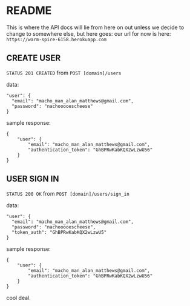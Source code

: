 README
======

This is where the API docs will lie from here on out unless we decide to change
to somewhere else, but here goes:
our url for now is here: `https://warm-spire-6158.herokuapp.com`

CREATE USER
-----------
`STATUS 201 CREATED`
from
`POST [domain]/users`

data:
```
"user": {
  "email": "macho_man_alan_matthews@gmail.com",
  "password": "nachooooescheese"
}
```

sample response:
```
{
    "user": {
        "email": "macho_man_alan_matthews@gmail.com",
        "authentication_token": "GhBPRwKabKQX2wLzwU56"
    }
}
```

USER SIGN IN
------------
`STATUS 200 OK`
from
`POST [domain]/users/sign_in`

data:
```
"user": {
  "email": "macho_man_alan_matthews@gmail.com",
  "password": "nachooooescheese",
  "token_auth": "GhBPRwKabKQX2wLzwU5"
}
```
sample response:
```
{
    "user": {
        "email": "macho_man_alan_matthews@gmail.com",
        "authentication_token": "GhBPRwKabKQX2wLzwU56"
    }
}
```

cool deal.